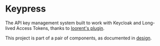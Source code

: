 # Keypress

The API key management system built to work with Keycloak and Long-lived Access
Tokens, thanks to [loorent's
plugin](https://github.com/looorent/keycloak-configurable-token-api).

This project is part of a pair of components, as documented in [design](./design.md).
